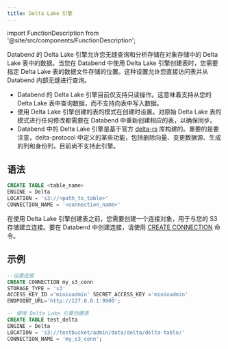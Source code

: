 ```yaml
---
title: Delta Lake 引擎
---
```

import FunctionDescription from '@site/src/components/FunctionDescription';

<FunctionDescription description="引入或更新：v1.2.262"/>

Databend 的 Delta Lake 引擎允许您无缝查询和分析存储在对象存储中的 Delta Lake 表中的数据。当您在 Databend 中使用 Delta Lake 引擎创建表时，您需要指定 Delta Lake 表的数据文件存储的位置。这种设置允许您直接访问表并从 Databend 内部无缝进行查询。

- Databend 的 Delta Lake 引擎目前仅支持只读操作。这意味着支持从您的 Delta Lake 表中查询数据，而不支持向表中写入数据。
- 使用 Delta Lake 引擎创建的表的模式在创建时设置。对原始 Delta Lake 表的模式进行任何修改都需要在 Databend 中重新创建相应的表，以确保同步。
- Databend 中的 Delta Lake 引擎是基于官方 [delta-rs](https://github.com/delta-io/delta-rs) 库构建的。重要的是要注意，delta-protocol 中定义的某些功能，包括删除向量、变更数据源、生成的列和身份列，目前尚不支持此引擎。

## 语法

```sql
CREATE TABLE <table_name> 
ENGINE = Delta 
LOCATION = 's3://<path_to_table>' 
CONNECTION_NAME = '<connection_name>'
```

在使用 Delta Lake 引擎创建表之前，您需要创建一个连接对象，用于与您的 S3 存储建立连接。要在 Databend 中创建连接，请使用 [CREATE CONNECTION](../../10-sql-commands/00-ddl/13-connection/create-connection.md) 命令。

## 示例

```sql
--设置连接
CREATE CONNECTION my_s3_conn 
STORAGE_TYPE = 's3' 
ACCESS_KEY_ID ='minioadmin' SECRET_ACCESS_KEY ='minioadmin' 
ENDPOINT_URL='http://127.0.0.1:9900';

-- 使用 Delta Lake 引擎创建表
CREATE TABLE test_delta 
ENGINE = Delta 
LOCATION = 's3://testbucket/admin/data/delta/delta-table/' 
CONNECTION_NAME = 'my_s3_conn';
```